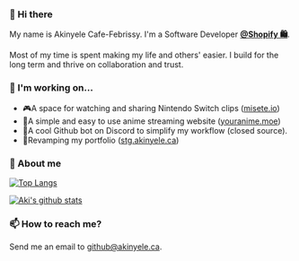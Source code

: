 ### 👋 Hi there

My name is Akinyele Cafe-Febrissy. I'm a Software Developer <b>[@Shopify 🛍️](https://github.com/Shopify)</b>.

Most of my time is spent making my life and others' easier. I build for the long term and thrive on collaboration and trust.

### 🔭 I'm working on...

- 🎮A space for watching and sharing Nintendo Switch clips ([misete.io](https://github.com/Misete-io))
- 🎥A simple and easy to use anime streaming website ([youranime.moe](https://github.com/thedrummeraki/tanoshimu))
- 🤖A cool Github bot on Discord to simplify my workflow (closed source).
- 🚧Revamping my portfolio ([stg.akinyele.ca](https://github.com/thedrummeraki/react-portfolio/tree/new-face))

### 💬 About me

[![Top Langs](https://github-readme-stats.vercel.app/api/top-langs/?username=thedrummeraki&hide=java)](https://github.com/thedrummeraki?tab=repositories)

[![Aki's github stats](https://github-readme-stats.vercel.app/api?username=thedrummeraki&count_private=true&show_icons=true)](https://github.com/thedrummeraki)

### 📫 How to reach me?

Send me an email to github@akinyele.ca.

<!--
**thedrummeraki/thedrummeraki** is a ✨ _special_ ✨ repository because its `README.md` (this file) appears on your GitHub profile.

Here are some ideas to get you started:

- 🔭 I’m currently working on ...
- 🌱 I’m currently learning ...
- 👯 I’m looking to collaborate on ...
- 🤔 I’m looking for help with ...
- 💬 Ask me about ...
- 📫 How to reach me: ...
- 😄 Pronouns: ...
- ⚡ Fun fact: ...
-->
